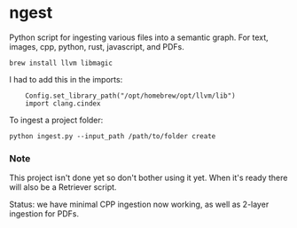 # ngest
Python script for ingesting various files into a semantic graph. For text, images, cpp, python, rust, javascript, and PDFs.

```brew install llvm libmagic```

I had to add this in the imports:

```
    Config.set_library_path("/opt/homebrew/opt/llvm/lib")
    import clang.cindex
```

To ingest a project folder:

```python ingest.py --input_path /path/to/folder create```

### Note

This project isn't done yet so don't bother using it yet.
When it's ready there will also be a Retriever script.

Status: we have minimal CPP ingestion now working, as well as 2-layer ingestion for PDFs.

